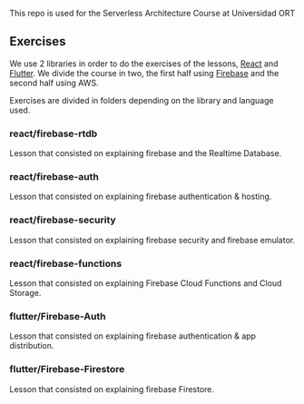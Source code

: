 This repo is used for the Serverless Architecture Course at Universidad ORT

## Exercises

We use 2 libraries in order to do the exercises of the lessons, [React](https://reactjs.org/) and [Flutter](https://flutter.dev/).
We divide the course in two, the first half using [Firebase](https://firebase.google.com/) and the second half using AWS.

Exercises are divided in folders depending on the library and language used.

### react/firebase-rtdb

Lesson that consisted on explaining firebase and the Realtime Database.

### react/firebase-auth

Lesson that consisted on explaining firebase authentication & hosting.

### react/firebase-security

Lesson that consisted on explaining firebase security and firebase emulator.

### react/firebase-functions

Lesson that consisted on explaining Firebase Cloud Functions and Cloud Storage.

### flutter/Firebase-Auth

Lesson that consisted on explaining firebase authentication & app distribution.

### flutter/Firebase-Firestore

Lesson that consisted on explaining firebase Firestore.
